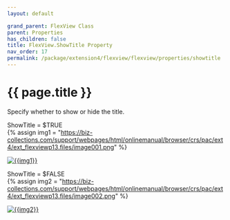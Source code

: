 ```yaml
---
layout: default

grand_parent: FlexView Class
parent: Properties
has_children: false
title: FlexView.ShowTitle Property
nav_order: 17
permalink: /package/extension4/flexview/flexview/properties/showtitle
---
```

# {{ page.title }}

Specify whether to show or hide the title.

ShowTitle = $TRUE<br>
{% assign img1 = "https://biz-collections.com/support/webpages/html/onlinemanual/browser/crs/pac/ext4/ext_flexviewp13.files/image001.png" %}

<a href="{{ img1 }}" target="_blank"> <img src="{{ img1 }}" alt="{{img1}}"></a>

ShowTitle = $FALSE<br>
{% assign img2 = "https://biz-collections.com/support/webpages/html/onlinemanual/browser/crs/pac/ext4/ext_flexviewp13.files/image002.png" %}

<a href="{{ img2 }}" target="_blank"> <img src="{{ img2 }}" alt="{{img2}}"></a>